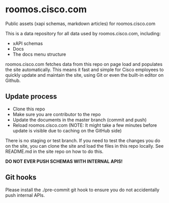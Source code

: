 # roomos.cisco.com

Public assets (xapi schemas, markdown articles) for roomos.cisco.com

This is a data repository for all data used by roomos.cisco.com, including:
* xAPI schemas
* Docs
* The docs menu structure

roomos.cisco.com fetches data from this repo on page load and populates the site automatically. This means it fast and simple for Cisco employees to quickly update and maintain the site, using Git or even the built-in editor on Github.

## Update process

- Clone this repo
- Make sure you are contributor to the repo
- Update the documents in the master branch (commit and push)
- Reload roomos.cisco.com (NOTE: It might take a few minutes before update is visible due to caching on the GitHub side)

There is no staging or test branch. If you need to test the changes you do on the site, you can clone the site and load the files in this repo locally. See README.md in the site repo on how to do this.


**DO NOT EVER PUSH SCHEMAS WITH INTERNAL APIS!**

## Git hooks

Please install the ./pre-commit git hook to ensure you do not accidentally push internal APIs.

